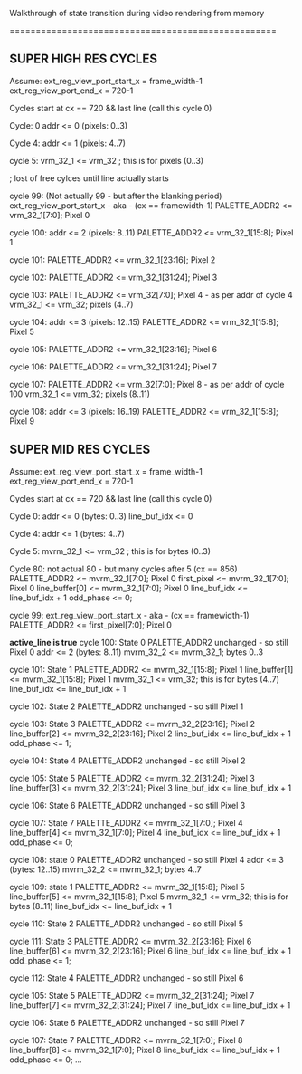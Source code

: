 Walkthrough of state transition during video rendering from memory

===================================================
## SUPER HIGH RES CYCLES

Assume:
  ext_reg_view_port_start_x = frame_width-1
  ext_reg_view_port_end_x = 720-1

Cycles start at cx == 720 && last line (call this cycle 0)

Cycle: 0
  addr <= 0 (pixels: 0..3)

Cycle 4:
  addr <= 1 (pixels: 4..7)

cycle 5:
  vrm_32_1 <= vrm_32  ; this is for pixels (0..3)

; lost of free cylces until line actually starts

cycle 99: (Not actually 99 - but after the blanking period) ext_reg_view_port_start_x - aka - (cx == framewidth-1)
  PALETTE_ADDR2 <= vrm_32_1[7:0]; Pixel 0

cycle 100:
  addr <= 2 (pixels: 8..11)
  PALETTE_ADDR2 <= vrm_32_1[15:8]; Pixel 1

cycle 101:
  PALETTE_ADDR2 <= vrm_32_1[23:16]; Pixel 2

cycle 102:
  PALETTE_ADDR2 <= vrm_32_1[31:24]; Pixel 3

cycle 103:
  PALETTE_ADDR2 <= vrm_32[7:0]; Pixel 4 - as per addr of cycle 4
  vrm_32_1 <= vrm_32;  pixels (4..7)

cycle 104:
  addr <= 3 (pixels: 12..15)
  PALETTE_ADDR2 <= vrm_32_1[15:8]; Pixel 5

cycle 105:
  PALETTE_ADDR2 <= vrm_32_1[23:16]; Pixel 6

cycle 106:
  PALETTE_ADDR2 <= vrm_32_1[31:24]; Pixel 7

cycle 107:
  PALETTE_ADDR2 <= vrm_32[7:0]; Pixel 8 - as per addr of cycle 100
  vrm_32_1 <= vrm_32;  pixels (8..11)

cycle 108:
  addr <= 3 (pixels: 16..19)
  PALETTE_ADDR2 <= vrm_32_1[15:8]; Pixel 9


## SUPER MID RES CYCLES

Assume:
  ext_reg_view_port_start_x = frame_width-1
  ext_reg_view_port_end_x = 720-1

Cycles start at cx == 720 && last line (call this cycle 0)

Cycle 0:
  addr <= 0 (bytes: 0..3)
  line_buf_idx <= 0

Cycle 4:
  addr <= 1 (bytes: 4..7)

Cycle 5:
  mvrm_32_1 <= vrm_32 ; this is for bytes (0..3)

Cycle 80: not actual 80 - but many cycles after 5 (cx == 856)
  PALETTE_ADDR2 <= mvrm_32_1[7:0]; Pixel 0
  first_pixel <= mvrm_32_1[7:0]; Pixel 0
  line_buffer[0] <= mvrm_32_1[7:0]; Pixel 0
  line_buf_idx <= line_buf_idx + 1
  odd_phase <= 0;

cycle 99: ext_reg_view_port_start_x - aka - (cx == framewidth-1)
  PALETTE_ADDR2 <= first_pixel[7:0]; Pixel 0


**active_line is true**
cycle 100: State 0
  PALETTE_ADDR2 unchanged - so still Pixel 0
  addr <= 2 (bytes: 8..11)
  mvrm_32_2 <= mvrm_32_1; bytes 0..3

cycle 101: State 1
  PALETTE_ADDR2 <= mvrm_32_1[15:8]; Pixel 1
  line_buffer[1] <= mvrm_32_1[15:8]; Pixel 1
  mvrm_32_1 <= vrm_32; this is for bytes (4..7)
  line_buf_idx <= line_buf_idx + 1

cycle 102: State 2
  PALETTE_ADDR2 unchanged - so still Pixel 1

cycle 103: State 3
  PALETTE_ADDR2 <= mvrm_32_2[23:16]; Pixel 2
  line_buffer[2] <= mvrm_32_2[23:16]; Pixel 2
  line_buf_idx <= line_buf_idx + 1
  odd_phase <= 1;

cycle 104: State 4
  PALETTE_ADDR2 unchanged - so still Pixel 2

cycle 105: State 5
  PALETTE_ADDR2 <= mvrm_32_2[31:24]; Pixel 3
  line_buffer[3] <= mvrm_32_2[31:24]; Pixel 3
  line_buf_idx <= line_buf_idx + 1

cycle 106: State 6
  PALETTE_ADDR2 unchanged - so still Pixel 3

cycle 107: State 7
  PALETTE_ADDR2 <= mvrm_32_1[7:0]; Pixel 4
  line_buffer[4] <= mvrm_32_1[7:0]; Pixel 4
  line_buf_idx <= line_buf_idx + 1
  odd_phase <= 0;

cycle 108: state 0
  PALETTE_ADDR2 unchanged - so still Pixel 4
  addr <= 3 (bytes: 12..15)
  mvrm_32_2 <= mvrm_32_1; bytes 4..7

cycle 109: state 1
  PALETTE_ADDR2 <= mvrm_32_1[15:8]; Pixel 5
  line_buffer[5] <= mvrm_32_1[15:8]; Pixel 5
  mvrm_32_1 <= vrm_32; this is for bytes (8..11)
  line_buf_idx <= line_buf_idx + 1

cycle 110: State 2
  PALETTE_ADDR2 unchanged - so still Pixel 5

cycle 111: State 3
  PALETTE_ADDR2 <= mvrm_32_2[23:16]; Pixel 6
  line_buffer[6] <= mvrm_32_2[23:16]; Pixel 6
  line_buf_idx <= line_buf_idx + 1
  odd_phase <= 1;

cycle 112: State 4
  PALETTE_ADDR2 unchanged - so still Pixel 6

cycle 105: State 5
  PALETTE_ADDR2 <= mvrm_32_2[31:24]; Pixel 7
  line_buffer[7] <= mvrm_32_2[31:24]; Pixel 7
  line_buf_idx <= line_buf_idx + 1

cycle 106: State 6
  PALETTE_ADDR2 unchanged - so still Pixel 7

cycle 107: State 7
  PALETTE_ADDR2 <= mvrm_32_1[7:0]; Pixel 8
  line_buffer[8] <= mvrm_32_1[7:0]; Pixel 8
  line_buf_idx <= line_buf_idx + 1
  odd_phase <= 0;
  ...
